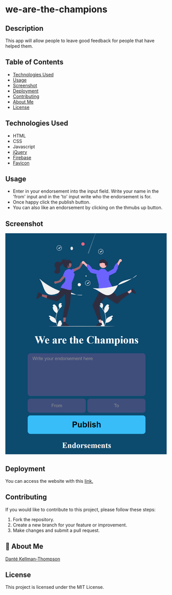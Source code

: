 # we-are-the-champions

## Description

This app will allow people to leave good feedback for people that have helped them.

## Table of Contents

- [Technologies Used](#technology)
- [Usage](#usage)
- [Screenshot](#screenshot)
- [Deployment](#deployment)
- [Contributing](#contributing)
- [About Me](#aboutme)
- [License](#license)

## Technologies Used

- HTML
- CSS
- Javascript
- [jQuery](https://api.jquery.com/)
- [Firebase](https://firebase.google.com/)
- [Favicon](https://favicon.io/)

## Usage

- Enter in your endorsement into the input field. Write your name in the 'from' input and in the 'to' input write who the endorsement is for.
- Once happy click the publish button.
- You can also like an endorsement by clicking on the thmubs up button.

## Screenshot

![We are the champions image.](/assets/we-are-the-champions-img.png)

## Deployment

You can access the website with this [link.](https://dkt-champions.netlify.app/)

## Contributing

If you would like to contribute to this project, please follow these steps:

1. Fork the repository.
2. Create a new branch for your feature or improvement.
3. Make changes and submit a pull request.

## 🚀 About Me

[Danté Kellman-Thompson](https://github.com/DKT15)

## License

This project is licensed under the MIT License.
